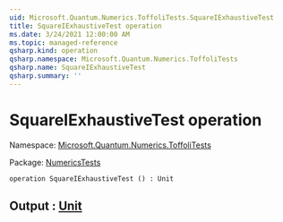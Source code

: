 ```yaml
---
uid: Microsoft.Quantum.Numerics.ToffoliTests.SquareIExhaustiveTest
title: SquareIExhaustiveTest operation
ms.date: 3/24/2021 12:00:00 AM
ms.topic: managed-reference
qsharp.kind: operation
qsharp.namespace: Microsoft.Quantum.Numerics.ToffoliTests
qsharp.name: SquareIExhaustiveTest
qsharp.summary: ''
---
```


# SquareIExhaustiveTest operation

Namespace: [Microsoft.Quantum.Numerics.ToffoliTests](xref:Microsoft.Quantum.Numerics.ToffoliTests)

Package: [NumericsTests](https://nuget.org/packages/NumericsTests)




```qsharp
operation SquareIExhaustiveTest () : Unit
```


## Output : [Unit](xref:microsoft.quantum.lang-ref.unit)

